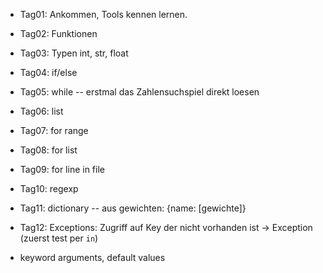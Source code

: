 

- Tag01: Ankommen, Tools kennen lernen.
- Tag02: Funktionen
- Tag03: Typen int, str, float
- Tag04: if/else
- Tag05: while -- erstmal das Zahlensuchspiel direkt loesen
- Tag06: list
- Tag07: for range
- Tag08: for list
- Tag09: for line in file
- Tag10: regexp
- Tag11: dictionary -- aus gewichten: {name: [gewichte]}
- Tag12: Exceptions: Zugriff auf Key der nicht vorhanden ist -> Exception (zuerst test per `in`)


- keyword arguments, default values